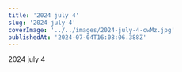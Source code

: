 ```yaml
---
title: '2024 july 4'
slug: '2024-july-4'
coverImage: '../../images/2024-july-4-cwMz.jpg'
publishedAt: '2024-07-04T16:08:06.388Z'
---
```


2024 july 4